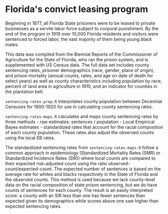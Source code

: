 # Florida's convict leasing program

Beginning in 1877, all Florida State prisoners were to be leased to private businesses as a servile labor force subject to corporal punishment. By the end of the program in 1919 over 10,000 Florida residents and visitors were sentenced to forced labor, the vast majority of them being young black males. 

This data was compiled from the Biennial Reports of the Commissioner of Agriculture for the State of Florida, who ran the prison system, and is supplemented with US Census data. The full data set includes county sentencing rates, prisoner demographics (race, gender, place of origin), and prison mortality (annual counts, rates, and age on date of death for select years) as well as county characteristics including population by race, percent of land area in agriculture in 1910, and an indicator for counties in the plantation belt.

`sentencing-rates-prep.R` interpolates county population between Decennial Censuses for 1900-1920 for use in calculating county sentencing rates.

`sentencing-rates-maps.R` calculates and maps county sentencing rates by three methods
      - raw estimates: sentences / population
      - Local Empirical Bayes estimates
      - standardized rates that account for the racial composition of each county population. These rates also adjust the observed counts using the local EB rates.
 
 The standardized sentencing rates from `sentencing-rates-maps.R` follow a common approach in epidemiology (Standardized Mortality Rates (SMR) or Standardized Incidence Rates (SIR)) where local counts are compared to their expected risk-adjusted count using the ratio observed-count/expected-count. The expected number of sentences is based on the average rate for whites and blacks respectively in the State of Florida and the observed counts. This method is used because we lack county-level data on the racial composition of state prison sentencing, but we do have counts of sentences for each county. The result is an easily interpreted score: a county with an SIR less than one has fewer sentences than expected given its demographics while scores above one saw higher than expected sentencing rates. 

